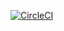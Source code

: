 [![CircleCI](https://circleci.com/gh/AdrianLeeElder/MobstersREST.svg?style=svg)](https://circleci.com/gh/AdrianLeeElder/MobstersREST)
